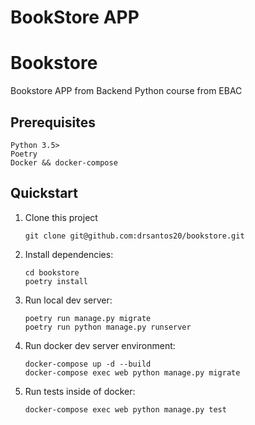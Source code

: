 # BookStore APP

# Bookstore

Bookstore APP from Backend Python course from EBAC

## Prerequisites

```
Python 3.5>
Poetry
Docker && docker-compose

```

## Quickstart

1. Clone this project

   ```shell
   git clone git@github.com:drsantos20/bookstore.git
   ```

2. Install dependencies:

   ```shell
   cd bookstore
   poetry install
   ```

3. Run local dev server:

   ```shell
   poetry run manage.py migrate
   poetry run python manage.py runserver
   ```

4. Run docker dev server environment:

   ```shell
   docker-compose up -d --build
   docker-compose exec web python manage.py migrate
   ```

5. Run tests inside of docker:

   ```shell
   docker-compose exec web python manage.py test
   ```
